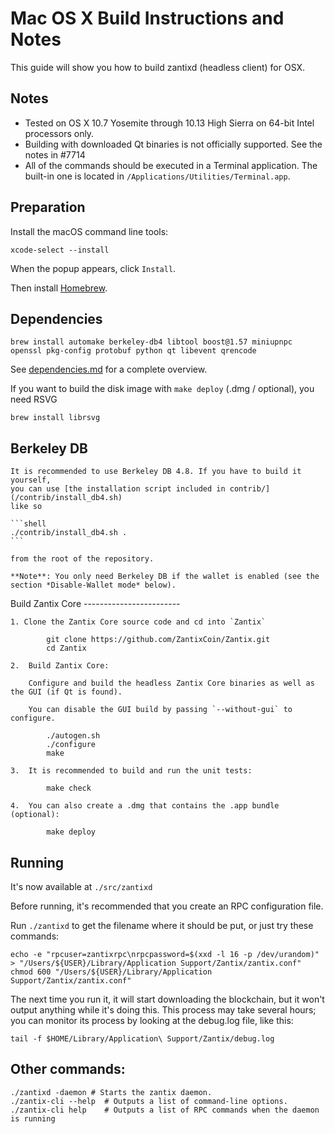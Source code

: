 Mac OS X Build Instructions and Notes
====================================
This guide will show you how to build zantixd (headless client) for OSX.

Notes
-----

* Tested on OS X 10.7 Yosemite through 10.13 High Sierra on 64-bit Intel processors only.
* Building with downloaded Qt binaries is not officially supported. See the notes in #7714
* All of the commands should be executed in a Terminal application. The
built-in one is located in `/Applications/Utilities/Terminal.app`.

Preparation
-----------
Install the macOS command line tools:

`xcode-select --install`

When the popup appears, click `Install`.

Then install [Homebrew](https://brew.sh).

Dependencies
----------------------

    brew install automake berkeley-db4 libtool boost@1.57 miniupnpc openssl pkg-config protobuf python qt libevent qrencode

See [dependencies.md](dependencies.md) for a complete overview.

If you want to build the disk image with `make deploy` (.dmg / optional), you need RSVG

    brew install librsvg

Berkeley DB
-----------
    It is recommended to use Berkeley DB 4.8. If you have to build it yourself,
    you can use [the installation script included in contrib/](/contrib/install_db4.sh)
    like so

    ```shell
    ./contrib/install_db4.sh .
    ```

    from the root of the repository.

    **Note**: You only need Berkeley DB if the wallet is enabled (see the section *Disable-Wallet mode* below).

Build Zantix Core
    ------------------------

    1. Clone the Zantix Core source code and cd into `Zantix`

            git clone https://github.com/ZantixCoin/Zantix.git
            cd Zantix

    2.  Build Zantix Core:

        Configure and build the headless Zantix Core binaries as well as the GUI (if Qt is found).

        You can disable the GUI build by passing `--without-gui` to configure.

            ./autogen.sh
            ./configure
            make

    3.  It is recommended to build and run the unit tests:

            make check

    4.  You can also create a .dmg that contains the .app bundle (optional):

            make deploy


Running
-------

It's now available at `./src/zantixd`

Before running, it's recommended that you create an RPC configuration file.

Run `./zantixd` to get the filename where it should be put, or just try these
commands:

    echo -e "rpcuser=zantixrpc\nrpcpassword=$(xxd -l 16 -p /dev/urandom)" > "/Users/${USER}/Library/Application Support/Zantix/zantix.conf"
    chmod 600 "/Users/${USER}/Library/Application Support/Zantix/zantix.conf"

The next time you run it, it will start downloading the blockchain, but it won't
output anything while it's doing this. This process may take several hours;
you can monitor its process by looking at the debug.log file, like this:

    tail -f $HOME/Library/Application\ Support/Zantix/debug.log

Other commands:
-------

    ./zantixd -daemon # Starts the zantix daemon.
    ./zantix-cli --help  # Outputs a list of command-line options.
    ./zantix-cli help    # Outputs a list of RPC commands when the daemon is running
